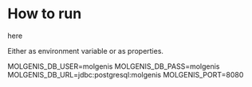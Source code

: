 # How to run

here

Either as environment variable or as properties.

MOLGENIS_DB_USER=molgenis
MOLGENIS_DB_PASS=molgenis
MOLGENIS_DB_URL=jdbc:postgresql:molgenis
MOLGENIS_PORT=8080

